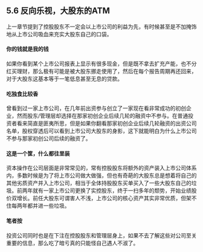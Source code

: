 ## 5.6 反向乐视，大股东的ATM
上一章节提到了控股股东不一定会以上市公司的利益为先，有时候甚至是不加掩饰地从上市公司吸血来充实大股东自己的口袋。

#### 你的钱就是我的钱
如果你看到某个上市公司报表上显示有很多现金，但是既不拿去扩充产能，也不分红买理财，那么极有可能是被大股东挪走使用了，然后在每个报告周期再还回来，对于大股东这基本等于一笔低息甚至无息的贷款。

#### 吃独食比较香
曾看到过一家上市公司，在几年前出资参与创立了一家现在看非常成功的初创企业，然而股东/管理层却选择在那家初创企业后续几轮的融资中不参与。在普通投资者看来简直是匪夷所思，但是如果你翻看那家初创企业后续几轮融资的出资公司名单，股权穿透后可以看到上市公司大股东的身影，这下就能明白为什么上市公司不参与那家初创公司后续的融资了。

#### 这是一个筐，什么都往里装
资本操作在公司层面是非常常见的，常有控股股东将额外的资产装入上市公司体系内，多数时候是为了将上市公司做大做强，但也有奇葩的大股东总是想着将自己的其他劣质资产并入上市公司，相当于全体持股股东买单买入了一些大股东自己的垃圾。前两年就有一家上市公司更换了实控股东，终于一扫多年的颓势，开始业绩股价双增长。前任大股东可谓害人不浅，上市公司的核心资产其实非常优质，但架不住每两年都并进一些垃圾。

#### 笔者按
投资公司同时也是在下注在控股股东和管理层身上，如果不去了解这些对公司至关重要的信息，那么吃了暗亏真的只能怪自己遇人不淑了。
